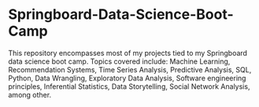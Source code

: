 # Springboard-Data-Science-Boot-Camp

This repository encompasses most of my projects tied to my Springboard data science boot camp. Topics covered include: Machine Learning, Recommendation Systems, Time Series Analysis, Predictive Analysis, SQL, Python, Data Wrangling, Exploratory Data Analysis, Software engineering principles, Inferential Statistics, Data Storytelling, Social Network Analysis, among other.
